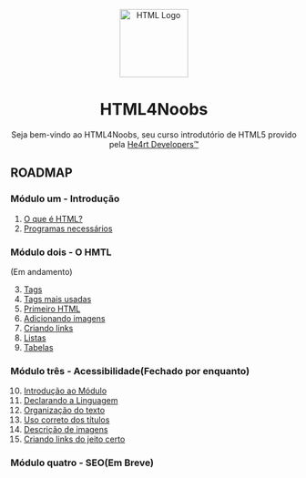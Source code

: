 <p align="center">
  <img src="/images//html.png" alt="HTML Logo" width="120px">
</p>
<h1 align="center">HTML4Noobs</h1>
<p align="center">Seja bem-vindo ao HTML4Noobs, seu curso introdutório de HTML5 provido pela <a href="https://heartdevs.com/" target="_blank">He4rt Developers&trade;</a></p>

<h2>ROADMAP</h2>
<h3>Módulo um - Introdução</h3>
  <ol type="1">
   <li>
      <a href="/introducao/o-que-e-html.md">O que é HTML?</a>
   </li>
   <li>
      <a href="/introducao/programas-necessarios.md">Programas necessários</a>
   </li>
   </ol>
<h3>Módulo dois - O HMTL</h3> (Em andamento)
  <ol type="1" start="3">
    <li>
     <a href="/modulodois/tags.md">Tags</a>
    </li>
    <li>
     <a href="/modulodois/tags-mais-usadas.md">Tags mais usadas</a>
    </li>
    <li>
     <a href="/modulodois/primeiro-html.md">Primeiro HTML</a>
    </li>
    <li>
      <a href="/modulodois/adicionando-imagens.md">Adicionando imagens</a>
    </li>
    <li>
      <a href="/modulodois/criando-link.md">Criando links</a>  
    </li>
    <li>
      <a href="/modulodois/listas.md">Listas</a>
    </li>
    <li>
      <a href="/modulodois/tabelas.md">Tabelas</a>
    </li>
  </ol>
<h3>Módulo três - Acessibilidade(Fechado por enquanto)</h3>
  <ol type="1" start="10">
    <li>
      <a href="/modulotres/introducao-ao-modulo.md">Introdução ao Módulo</a>  
    </li>
    <li>
      <a href="/modulotres/declarando-a-linguagem.md">Declarando a Linguagem</a>
    </li>
    <li>
      <a href="/modulotres/organizando-o-texto.md">Organização do texto</a>
    </li>
    <li>
      <a href="/modulotres/uso-correto-dos-titulos.md">Uso correto dos títulos</a>
    </li>
    <li>
      <a href="/modulotres/descricao-de-imagens.md">Descrição de imagens</a>
    </li>
    <li>
      <a href="/modulotres/link-certo.md">Criando links do jeito certo</a>
    </li>
  </ol>
<h3>Módulo quatro - SEO(Em Breve)</h3>
       
